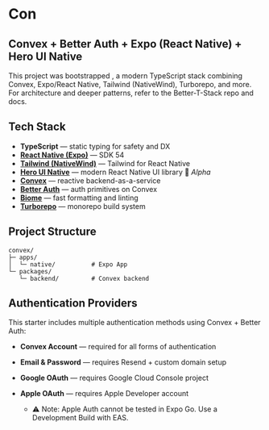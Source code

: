 # Con

## Convex + Better Auth + Expo (React Native) + Hero UI Native

This project was bootstrapped , a modern TypeScript stack combining Convex, Expo/React Native, Tailwind (NativeWind), Turborepo, and more. For architecture and deeper patterns, refer to the Better-T-Stack repo and docs.

## Tech Stack

* **TypeScript** — static typing for safety and DX
* **[React Native (Expo)](https://expo.dev/)** — SDK 54
* **[Tailwind (NativeWind)](https://www.nativewind.dev/)** — Tailwind for React Native
* **[Hero UI Native](https://github.com/heroui-inc/heroui-native)** — modern React Native UI library 🚧 *Alpha*
* **[Convex](https://docs.convex.dev/)** — reactive backend-as-a-service
* **[Better Auth](https://convex-better-auth.netlify.app/)** — auth primitives on Convex
* **[Biome](https://biomejs.dev/)** — fast formatting and linting
* **[Turborepo](https://turbo.build/repo/docs)** — monorepo build system

## Project Structure

```text
convex/
├─ apps/
│  └─ native/          # Expo App
└─ packages/
   └─ backend/         # Convex backend
```

## Authentication Providers


This starter includes multiple authentication methods using Convex + Better Auth:


- **Convex Account** — required for all forms of authentication
- **Email & Password** — requires Resend + custom domain setup
- **Google OAuth** — requires Google Cloud Console project

- **Apple OAuth** — requires Apple Developer account
	- ⚠️ Note: Apple Auth cannot be tested in Expo Go. Use a Development Build with EAS.
